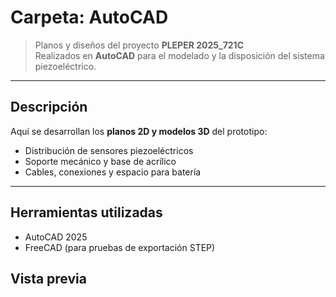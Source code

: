 # Carpeta: AutoCAD

> Planos y diseños del proyecto **PLEPER 2025_721C**  
> Realizados en **AutoCAD** para el modelado y la disposición del sistema piezoeléctrico.


---

## Descripción
Aquí se desarrollan los **planos 2D y modelos 3D** del prototipo:  
- Distribución de sensores piezoeléctricos   
- Soporte mecánico y base de acrílico 
- Cables, conexiones y espacio para batería   

---

## Herramientas utilizadas
- AutoCAD 2025  
- FreeCAD (para pruebas de exportación STEP)  

## Vista previa

